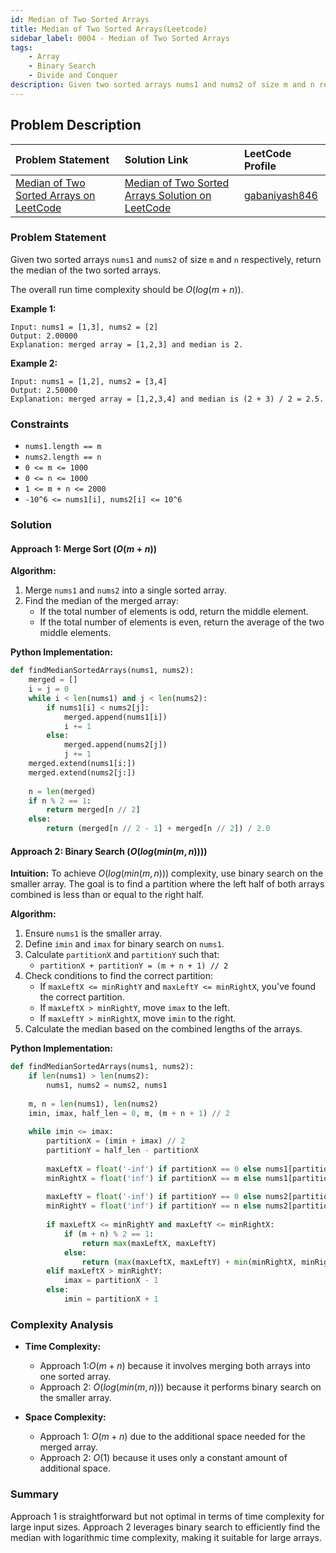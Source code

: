 ```yaml
---
id: Median of Two Sorted Arrays
title: Median of Two Sorted Arrays(Leetcode)
sidebar_label: 0004 - Median of Two Sorted Arrays
tags: 
    - Array
    - Binary Search
    - Divide and Conquer
description: Given two sorted arrays nums1 and nums2 of size m and n respectively, return the median of the two sorted arrays. The overall run time complexity should be $O(log (m+n))$.
---
```



## Problem Description

| Problem Statement                                                                          | Solution Link                                                                                                                                      | LeetCode Profile                                   |
| :----------------------------------------------------------------------------------------- | :------------------------------------------------------------------------------------------------------------------------------------------------- | :------------------------------------------------- |
| [Median of Two Sorted Arrays on LeetCode](https://leetcode.com/problems/median-of-two-sorted-arrays/description/) | [Median of Two Sorted Arrays Solution on LeetCode](https://leetcode.com/problems/median-of-two-sorted-arrays/editorial/) | [gabaniyash846](https://leetcode.com/u/gabaniyash846/) |

### Problem Statement

Given two sorted arrays `nums1` and `nums2` of size `m` and `n` respectively, return the median of the two sorted arrays.

The overall run time complexity should be $O(log (m+n))$.

**Example 1:**
```
Input: nums1 = [1,3], nums2 = [2]
Output: 2.00000
Explanation: merged array = [1,2,3] and median is 2.
```

**Example 2:**
```
Input: nums1 = [1,2], nums2 = [3,4]
Output: 2.50000
Explanation: merged array = [1,2,3,4] and median is (2 + 3) / 2 = 2.5.
```

### Constraints
- `nums1.length == m`
- `nums2.length == n`
- `0 <= m <= 1000`
- `0 <= n <= 1000`
- `1 <= m + n <= 2000`
- `-10^6 <= nums1[i], nums2[i] <= 10^6`

### Solution

#### Approach 1: Merge Sort $(O(m + n))$

**Algorithm:**
1. Merge `nums1` and `nums2` into a single sorted array.
2. Find the median of the merged array:
   - If the total number of elements is odd, return the middle element.
   - If the total number of elements is even, return the average of the two middle elements.

**Python Implementation:**
```python
def findMedianSortedArrays(nums1, nums2):
    merged = []
    i = j = 0
    while i < len(nums1) and j < len(nums2):
        if nums1[i] < nums2[j]:
            merged.append(nums1[i])
            i += 1
        else:
            merged.append(nums2[j])
            j += 1
    merged.extend(nums1[i:])
    merged.extend(nums2[j:])
    
    n = len(merged)
    if n % 2 == 1:
        return merged[n // 2]
    else:
        return (merged[n // 2 - 1] + merged[n // 2]) / 2.0
```

#### Approach 2: Binary Search $(O(log(min(m, n))))$

**Intuition:**
To achieve $O(log(min(m, n)))$ complexity, use binary search on the smaller array. The goal is to find a partition where the left half of both arrays combined is less than or equal to the right half.

**Algorithm:**
1. Ensure `nums1` is the smaller array.
2. Define `imin` and `imax` for binary search on `nums1`.
3. Calculate `partitionX` and `partitionY` such that:
   - `partitionX + partitionY = (m + n + 1) // 2`
4. Check conditions to find the correct partition:
   - If `maxLeftX <= minRightY` and `maxLeftY <= minRightX`, you've found the correct partition.
   - If `maxLeftX > minRightY`, move `imax` to the left.
   - If `maxLeftY > minRightX`, move `imin` to the right.
5. Calculate the median based on the combined lengths of the arrays.

**Python Implementation:**
```python
def findMedianSortedArrays(nums1, nums2):
    if len(nums1) > len(nums2):
        nums1, nums2 = nums2, nums1
    
    m, n = len(nums1), len(nums2)
    imin, imax, half_len = 0, m, (m + n + 1) // 2
    
    while imin <= imax:
        partitionX = (imin + imax) // 2
        partitionY = half_len - partitionX
        
        maxLeftX = float('-inf') if partitionX == 0 else nums1[partitionX - 1]
        minRightX = float('inf') if partitionX == m else nums1[partitionX]
        
        maxLeftY = float('-inf') if partitionY == 0 else nums2[partitionY - 1]
        minRightY = float('inf') if partitionY == n else nums2[partitionY]
        
        if maxLeftX <= minRightY and maxLeftY <= minRightX:
            if (m + n) % 2 == 1:
                return max(maxLeftX, maxLeftY)
            else:
                return (max(maxLeftX, maxLeftY) + min(minRightX, minRightY)) / 2.0
        elif maxLeftX > minRightY:
            imax = partitionX - 1
        else:
            imin = partitionX + 1
```

### Complexity Analysis

- **Time Complexity:**
  - Approach 1:$O(m + n)$ because it involves merging both arrays into one sorted array.
  - Approach 2: $O(log(min(m, n)))$ because it performs binary search on the smaller array.

- **Space Complexity:**
  - Approach 1: $O(m + n)$ due to the additional space needed for the merged array.
  - Approach 2: $O(1)$ because it uses only a constant amount of additional space.

### Summary

Approach 1 is straightforward but not optimal in terms of time complexity for large input sizes. Approach 2 leverages binary search to efficiently find the median with logarithmic time complexity, making it suitable for large arrays.
